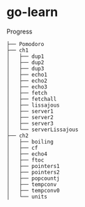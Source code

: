 # go-learn


Progress

    ├── Pomodoro
    ├── ch1
    │   ├── dup1
    │   ├── dup2
    │   ├── dup3
    │   ├── echo1
    │   ├── echo2
    │   ├── echo3
    │   ├── fetch
    │   ├── fetchall
    │   ├── lissajous
    │   ├── server1
    │   ├── server2
    │   ├── server3
    │   └── serverLissajous
    ├── ch2
    │   ├── boiling
    │   ├── cf
    │   ├── echo4
    │   ├── ftoc
    │   ├── pointers1
    │   ├── pointers2
    │   ├── popcountj
    │   ├── tempconv
    │   ├── tempconv0
    │   └── units
